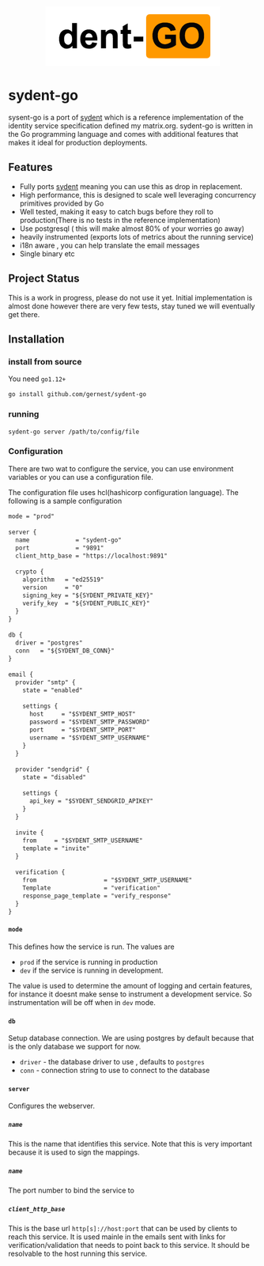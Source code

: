 <p align="center">
  <img src="logo.png"/>
</p>

 # sydent-go

sysent-go is a port of [sydent]() which is a reference implementation of the identity service specification defined my matrix.org. sydent-go is written in the Go programming language and comes with additional features that makes it ideal for production deployments.

## Features

- Fully ports [sydent]() meaning you can use this as drop in replacement.
- High performance, this is designed to scale well leveraging concurrency primitives provided by Go
- Well tested, making it easy to catch bugs before they roll to production(There is no tests in the reference implementation)
- Use postgresql ( this will make almost 80% of your worries go away)
- heavily instrumented (exports lots of metrics about the running service)
- i18n aware , you can help translate the email messages
- Single binary etc

## Project Status
This is a work in progress, please do not use it yet. Initial implementation is almost done
however there are very few tests, stay tuned we will eventually get there.

## Installation

### install from source

You need `go1.12+`

```
go install github.com/gernest/sydent-go
```

### running

```
sydent-go server /path/to/config/file
```

### Configuration

There are two wat to configure the service, you can use environment variables
or you can use a configuration file.

The configuration file uses hcl(hashicorp configuration language). The following is a sample configuration

```hcl
mode = "prod"

server {
  name             = "sydent-go"
  port             = "9891"
  client_http_base = "https://localhost:9891"

  crypto {
    algorithm   = "ed25519"
    version     = "0"
    signing_key = "${SYDENT_PRIVATE_KEY}"
    verify_key  = "${SYDENT_PUBLIC_KEY}"
  }
}

db {
  driver = "postgres"
  conn   = "${SYDENT_DB_CONN}"
}

email {
  provider "smtp" {
    state = "enabled"

    settings {
      host     = "$SYDENT_SMTP_HOST"
      password = "$SYDENT_SMTP_PASSWORD"
      port     = "$SYDENT_SMTP_PORT"
      username = "$SYDENT_SMTP_USERNAME"
    }
  }

  provider "sendgrid" {
    state = "disabled"

    settings {
      api_key = "$SYDENT_SENDGRID_APIKEY"
    }
  }

  invite {
    from     = "$SYDENT_SMTP_USERNAME"
    template = "invite"
  }

  verification {
    from                   = "$SYDENT_SMTP_USERNAME"
    Template               = "verification"
    response_page_template = "verify_response"
  }
}
```

#### `mode`

This defines how the service is run. The values are 

- `prod` if the service is running in production 
- `dev` if the service is running in development.

The value is used to determine the amount of logging and certain features, for
instance it doesnt make sense to instrument a development service. So instrumentation will be off when in `dev` mode.

#### `db`

Setup database connection. We are using postgres by default because that is the
only database we support for now.

- `driver` - the database driver to use , defaults to `postgres`
- `conn` - connection string to use to connect to the database


#### `server`

Configures the webserver.


##### `name`

This is the name that identifies this service. Note that this is very important because it is used to sign the mappings. 

##### `name`

The port number to bind the service to


##### `client_http_base`

This is the base url `http[s]://host:port` that can be used by clients to reach this service. It is used mainle in the emails sent with links for verification/validation that needs to point back to this service. It should be resolvable to the host running this service.